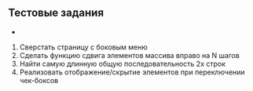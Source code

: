 ## Тестовые задания

* 

1. Сверстать страницу с боковым меню
2. Сделать функцию сдвига элементов массива вправо на N шагов
3. Найти самую длинную общую последовательность 2х строк
4. Реализовать отображение/скрытие элементов при переключении чек-боксов